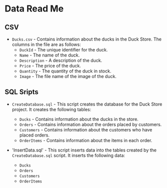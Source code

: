 # Data Read Me

## CSV
- `Ducks.csv` - Contains information about the ducks in the Duck Store. The columns in the file are as follows:
  - `DuckId` - The unique identifier for the duck.
  - `Name` - The name of the duck.
  - `Description` - A description of the duck.
  - `Price` - The price of the duck.
  - `Quantity` - The quantity of the duck in stock.
  - `Image` - The file name of the image of the duck.

## SQL Sripts
- `CreateDatabase.sql` - This script creates the database for the Duck Store project. It creates the following tables:
  - `Ducks` - Contains information about the ducks in the store.
  - `Orders` - Contains information about the orders placed by customers.
  - `Customers` - Contains information about the customers who have placed orders.
  - `OrderItems` - Contains information about the items in each order.

- 'InsertData.sql' - This script inserts data into the tables created by the `CreateDatabase.sql` script. It inserts the following data:
  - `Ducks`
  - `Orders` 
  - `Customers`
  - `OrderItems`